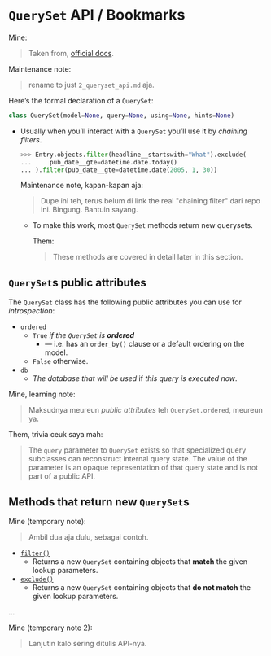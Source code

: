 # `QuerySet` API / Bookmarks

Mine:
> Taken from, [official docs](https://docs.djangoproject.com/en/5.0/ref/models/querysets/#queryset-api).

Maintenance note:
> rename to just `2_queryset_api.md` aja.

Here’s the formal declaration of a `QuerySet`:

```python
class QuerySet(model=None, query=None, using=None, hints=None)
```

- Usually when you’ll interact with a `QuerySet` you’ll use it by *chaining filters*.
  
  ```python
  >>> Entry.objects.filter(headline__startswith="What").exclude(
  ...     pub_date__gte=datetime.date.today()
  ... ).filter(pub_date__gte=datetime.date(2005, 1, 30))
  ```

  Maintenance note, kapan-kapan aja:
  > Dupe ini teh, terus belum di link the real "chaining filter" dari repo ini. Bingung. Bantuin sayang.

  - To make this work, most `QuerySet` methods return new querysets. 
    
    Them:
    > These methods are covered in detail later in this section.

## `QuerySet`s public attributes

The `QuerySet` class has the following public attributes you can use for *introspection*:

- `ordered`
  - `True` _if the `QuerySet` is **ordered**_
    - — i.e. has an `order_by()` clause or a default ordering on the model. 
  - `False` otherwise.
- `db`
  - _The database that *will be used*_ if _this query is *executed now*_.

Mine, learning note:
> Maksudnya meureun *public attributes* teh `QuerySet.ordered`, meureun ya.

Them, trivia ceuk saya mah:
> The `query` parameter to `QuerySet` exists so that specialized query subclasses can reconstruct internal query state. The value of the parameter is an opaque representation of that query state and is not part of a public API.

## Methods that return new `QuerySet`s

Mine (temporary note):
> Ambil dua aja dulu, sebagai contoh.

- [`filter()`](https://docs.djangoproject.com/en/5.0/ref/models/querysets/#filter)
  - Returns a new `QuerySet` containing objects that **match** the given lookup parameters.
- [`exclude()`](https://docs.djangoproject.com/en/5.0/ref/models/querysets/#exclude)
  - Returns a new `QuerySet` containing objects that **do not match** the given lookup parameters.

...

Mine (temporary note 2):
> Lanjutin kalo sering ditulis API-nya.
